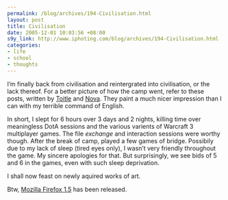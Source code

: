 ```yaml
--- 
permalink: /blog/archives/194-Civilisation.html
layout: post
title: Civilisation
date: 2005-12-01 10:03:56 +08:00
s9y_link: http://www.iphoting.com/blog/archives/194-Civilisation.html
categories: 
- life
- school
- thoughts
---
```

<p class="whiteline"><p>I&#8217;m finally back from civilisation and reintergrated into civilisation, or the lack thereof. For a better picture of how the camp went, refer to these posts, written by <a onclick="_gaq.push(['_trackPageview', '/extlink/plainofvisions.blogspot.com/2005/11/take-two.html']);"  href="http://plainofvisions.blogspot.com/2005/11/take-two.html">Toitle</a> and <a onclick="_gaq.push(['_trackPageview', '/extlink/plainofvisions.blogspot.com/2005/11/agglomeration.html']);"  href="http://plainofvisions.blogspot.com/2005/11/agglomeration.html">Nova</a>. They paint a much nicer impression than I can with my terrible command of English.</p>
</p><p class="whiteline"><p>In short, I slept for 6 hours over 3 days and 2 nights, killing time over meaningless DotA sessions and the various varients of Warcraft 3 multiplayer games. The file <i>exchange</i> and interaction sessions were worthy though. After the break of camp, played a few games of bridge. Possibily due to my lack of sleep (tired eyes only), I wasn&#8217;t very friendly throughout the game. My sincere apologies for that. But surprisingly, we see bids of 5 and 6 in the games, even with such sleep deprivation.</p>
</p><p class="whiteline"><p>I shall now feast on newly aquired works of art.</p>
</p><p class="break"><p>Btw, <a onclick="_gaq.push(['_trackPageview', '/extlink/www.mozilla.com/firefox/']);"  href="http://www.mozilla.com/firefox/">Mozilla Firefox 1.5</a> has been released.</p></p>
